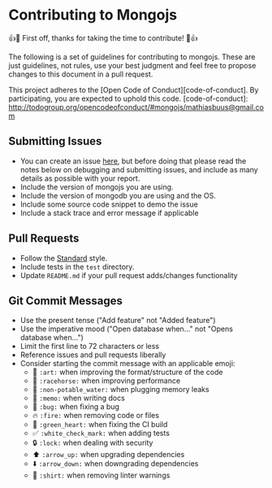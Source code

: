 # Contributing to Mongojs

  :+1::tada: First off, thanks for taking the time to contribute! :tada::+1:

The following is a set of guidelines for contributing to mongojs.
These are just guidelines, not rules, use your best judgment and feel free to
propose changes to this document in a pull request.

  This project adheres to the [Open Code of Conduct][code-of-conduct]. By participating, you are expected to uphold this code.
  [code-of-conduct]: http://todogroup.org/opencodeofconduct/#mongojs/mathiasbuus@gmail.com

## Submitting Issues

* You can create an issue [here](https://github.com/mafintosh/mongojs/issues/new), but
before doing that please read the notes below on debugging and submitting issues,
  and include as many details as possible with your report.
* Include the version of mongojs you are using.
* Include the version of mongodb you are using and the OS.
* Include some source code snippet to demo the issue
* Include a stack trace and error message if applicable

## Pull Requests

* Follow the [Standard](https://github.com/feross/standard) style.
* Include tests in the `test` directory.
* Update `README.md` if your pull request adds/changes functionality

## Git Commit Messages

* Use the present tense ("Add feature" not "Added feature")
* Use the imperative mood ("Open database when..." not "Opens database when...")
* Limit the first line to 72 characters or less
* Reference issues and pull requests liberally
* Consider starting the commit message with an applicable emoji:
    * :art: `:art:` when improving the format/structure of the code
    * :racehorse: `:racehorse:` when improving performance
    * :non-potable_water: `:non-potable_water:` when plugging memory leaks
    * :memo: `:memo:` when writing docs
    * :bug: `:bug:` when fixing a bug
    * :fire: `:fire:` when removing code or files
    * :green_heart: `:green_heart:` when fixing the CI build
    * :white_check_mark: `:white_check_mark:` when adding tests
    * :lock: `:lock:` when dealing with security
    * :arrow_up: `:arrow_up:` when upgrading dependencies
    * :arrow_down: `:arrow_down:` when downgrading dependencies
    * :shirt: `:shirt:` when removing linter warnings